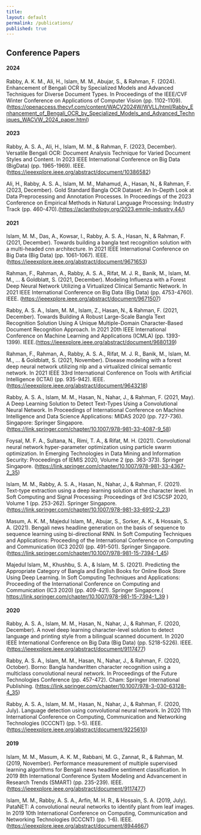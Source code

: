 ```yaml
---
title:
layout: default
permalink: /publications/
published: true
---
```


<!-- ## Journal Papers-->


## Conference Papers

#### 2024
Rabby, A. K. M., Ali, H., Islam, M. M., Abujar, S., & Rahman, F. (2024). Enhancement of Bengali OCR by Specialized Models and Advanced Techniques for Diverse Document Types. In Proceedings of the IEEE/CVF Winter Conference on Applications of Computer Vision (pp. 1102-1109). (https://openaccess.thecvf.com/content/WACV2024W/WVLL/html/Rabby_Enhancement_of_Bengali_OCR_by_Specialized_Models_and_Advanced_Techniques_WACVW_2024_paper.html)

#### 2023


Rabby, A. S. A., Ali, H., Islam, M. M., & Rahman, F. (2023, December). Versatile Bengali OCR: Document Analysis Technique for Varied Document Styles and Content. In 2023 IEEE International Conference on Big Data (BigData) (pp. 1965-1969). IEEE. (https://ieeexplore.ieee.org/abstract/document/10386582)


Ali, H., Rabby, A. S. A., Islam, M. M., Mahamud, A., Hasan, N., & Rahman, F. (2023, December). Gold Standard Bangla OCR Dataset: An In-Depth Look at Data Preprocessing and Annotation Processes. In Proceedings of the 2023 Conference on Empirical Methods in Natural Language Processing: Industry Track (pp. 460-470).(https://aclanthology.org/2023.emnlp-industry.44/)

#### 2021
Islam, M. M., Das, A., Kowsar, I., Rabby, A. S. A., Hasan, N., & Rahman, F. (2021, December). Towards building a bangla text recognition solution with a multi-headed cnn architecture. In 2021 IEEE International Conference on Big Data (Big Data) (pp. 1061-1067). IEEE.(https://ieeexplore.ieee.org/abstract/document/9671653)

Rahman, F., Rahman, A., Rabby, A. S. A., Rifat, M. J. R., Banik, M., Islam, M. M., ... & Goldblatt, S. (2021, December). Modeling Influenza with a Forest Deep Neural Network Utilizing a Virtualized Clinical Semantic Network. In 2021 IEEE International Conference on Big Data (Big Data) (pp. 4753-4760). IEEE. (https://ieeexplore.ieee.org/abstract/document/9671507)

Rabby, A. S. A., Islam, M. M., Islam, Z., Hasan, N., & Rahman, F. (2021, December). Towards Building A Robust Large-Scale Bangla Text Recognition Solution Using A Unique Multiple-Domain Character-Based Document Recognition Approach. In 2021 20th IEEE International Conference on Machine Learning and Applications (ICMLA) (pp. 1393-1399). IEEE.(https://ieeexplore.ieee.org/abstract/document/9680139)

Rahman, F., Rahman, A., Rabby, A. S. A., Rifat, M. J. R., Banik, M., Islam, M. M., ... & Goldblatt, S. (2021, November). Disease modeling with a forest deep neural network utilizing nlp and a virtualized clinical semantic network. In 2021 IEEE 33rd International Conference on Tools with Artificial Intelligence (ICTAI) (pp. 935-942). IEEE.(https://ieeexplore.ieee.org/abstract/document/9643218)


Rabby, A. S. A., Islam, M. M., Hasan, N., Nahar, J., & Rahman, F. (2021, May). A Deep Learning Solution to Detect Text-Types Using a Convolutional Neural Network. In Proceedings of International Conference on Machine Intelligence and Data Science Applications: MIDAS 2020 (pp. 727-736). Singapore: Springer Singapore.(https://link.springer.com/chapter/10.1007/978-981-33-4087-9_58)


Foysal, M. F. A., Sultana, N., Rimi, T. A., & Rifat, M. H. (2021). Convolutional neural network hyper-parameter optimization using particle swarm optimization. In Emerging Technologies in Data Mining and Information Security: Proceedings of IEMIS 2020, Volume 2 (pp. 363-373). Springer Singapore. (https://link.springer.com/chapter/10.1007/978-981-33-4367-2_35)

Islam, M. M., Rabby, A. S. A., Hasan, N., Nahar, J., & Rahman, F. (2021). Text-type extraction using a deep learning solution at the character level. In Soft Computing and Signal Processing: Proceedings of 3rd ICSCSP 2020, Volume 1 (pp. 253-262). Springer Singapore.(https://link.springer.com/chapter/10.1007/978-981-33-6912-2_23)


Masum, A. K. M., Majedul Islam, M., Abujar, S., Sorker, A. K., & Hossain, S. A. (2021). Bengali news headline generation on the basis of sequence to sequence learning using bi-directional RNN. In Soft Computing Techniques and Applications: Proceeding of the International Conference on Computing and Communication (IC3 2020) (pp. 491-501). Springer Singapore.(https://link.springer.com/chapter/10.1007/978-981-15-7394-1_45)

Majedul Islam, M., Khushbu, S. A., & Islam, M. S. (2021). Predicting the Appropriate Category of Bangla and English Books for Online Book Store Using Deep Learning. In Soft Computing Techniques and Applications: Proceeding of the International Conference on Computing and Communication (IC3 2020) (pp. 409-421). Springer Singapore.( https://link.springer.com/chapter/10.1007/978-981-15-7394-1_39 )

#### 2020

Rabby, A. S. A., Islam, M. M., Hasan, N., Nahar, J., & Rahman, F. (2020, December). A novel deep learning character-level solution to detect language and printing style from a bilingual scanned document. In 2020 IEEE International Conference on Big Data (Big Data) (pp. 5218-5226). IEEE.(https://ieeexplore.ieee.org/abstract/document/9117477)


Rabby, A. S. A., Islam, M. M., Hasan, N., Nahar, J., & Rahman, F. (2020, October). Borno: Bangla handwritten character recognition using a multiclass convolutional neural network. In Proceedings of the Future Technologies Conference (pp. 457-472). Cham: Springer International Publishing. (https://link.springer.com/chapter/10.1007/978-3-030-63128-4_35)

Rabby, A. S. A., Islam, M. M., Hasan, N., Nahar, J., & Rahman, F. (2020, July). Language detection using convolutional neural network. In 2020 11th International Conference on Computing, Communication and Networking Technologies (ICCCNT) (pp. 1-5). IEEE.(https://ieeexplore.ieee.org/abstract/document/9225610)

#### 2019
Islam, M. M., Masum, A. K. M., Rabbani, M. G., Zannat, R., & Rahman, M. (2019, November). Performance measurement of multiple supervised learning algorithms for Bengali news headline sentiment classification. In 2019 8th International Conference System Modeling and Advancement in Research Trends (SMART) (pp. 235-239). IEEE. (https://ieeexplore.ieee.org/abstract/document/9117477)

Islam, M. M., Rabby, A. S. A., Arfin, M. H. R., & Hossain, S. A. (2019, July). PataNET: A convolutional neural networks to identify plant from leaf images. In 2019 10th International Conference on Computing, Communication and Networking Technologies (ICCCNT) (pp. 1-6). IEEE. (https://ieeexplore.ieee.org/abstract/document/8944667)
<!--  Lorenzo Carnevale, Luisa Damiano, Antonio Fleres, and Massimo Villari. “*Visitor Artwork Ambient and how Making New Functions of Cultural Heritage by Using Augmented Reality within an Ambient Intelligence*”. 2021 IEEE International Symposium on Mixed and Augmented Reality Adjunct (ISMAR-Adjunct). October 2021, pp. 8-12 (doi: [10.1109/ISMAR-Adjunct54149.2021.00013](https://doi.org/10.1109/ISMAR-Adjunct54149.2021.00013))-->
